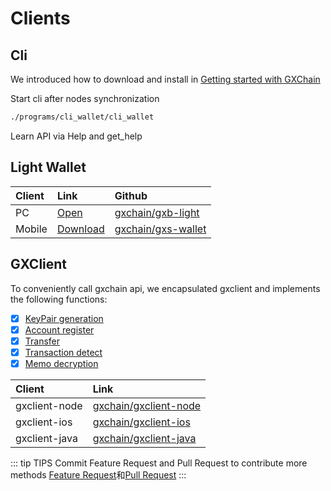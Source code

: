 # Clients

## Cli

We introduced how to download and install in [Getting started with GXChain](/guide/#install)

Start cli after nodes synchronization

``` bash
./programs/cli_wallet/cli_wallet
```

Learn API via Help and get_help

## Light Wallet
| Client | Link | Github |
| :-- | :-- | :-- |
| PC | [Open](https://wallet.gxb.io) | [gxchain/gxb-light](https://github.com/gxchain/gxb-light) |
| Mobile | [Download](https://blockcity.gxb.io/download) | [gxchain/gxs-wallet](https://github.com/gxchain/gxs-wallet) |


## GXClient

To conveniently call gxchain api, we encapsulated gxclient and implements the following functions:

- [x] [KeyPair generation](https://github.com/gxchain/gxclient-node#2-keypair-generation)
- [x] [Account register](https://github.com/gxchain/gxclient-node#3-account-register)
- [x] [Transfer](https://github.com/gxchain/gxclient-node#4-transfer)
- [x] [Transaction detect](https://github.com/gxchain/gxclient-node#1-transaction-detect)
- [x] [Memo decryption](https://github.com/gxchain/gxclient-node#1-transaction-detect)

| Client | Link |
| :-- | :-- |
| gxclient-node | [gxchain/gxclient-node](https://github.com/gxchain/gxclient-node) |
| gxclient-ios | [gxchain/gxclient-ios](https://github.com/gxchain/gxclient-ios) |
| gxclient-java | [gxchain/gxclient-java](https://github.com/gxchain/gxclient-java) |

::: tip TIPS
Commit Feature Request and Pull Request to contribute more methods [Feature Request](https://github.com/gxchain/gxclient-node/issues/new?template=feature_request.md)和[Pull Request](https://github.com/gxchain/gxclient-node)
:::
